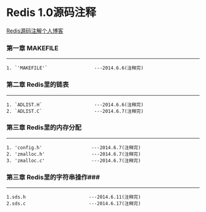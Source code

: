 Redis 1.0源码注释
======================

<a href="http://www.yanyulin.info/tag/redisyuan-ma-pou-xi.html" target="_blank">
Redis源码注解个人博客
</a>

### 第一章  MAKEFILE  ###

---

	1. `'MAKEFILE'` 				---2014.6.6(注释完)

### 第二章  Redis里的链表 ###
---

	1. `ADLIST.H`  					---2014.6.6(注释完)
	2. `ADLIST.C`                   ---2014.6.7(注释完)

### 第三章  Redis里的内存分配 ###
---

	1. 'config.h'                  ---2014.6.7(注释完)
	2. 'zmalloc.h'                 ---2014.6.7(注释完)
	3. 'zmalloc.c'                 ---2014.6.7(注释完)

### 第三章  Redis里的字符串操作###
---

	1.sds.h                       ---2014.6.11(注释完)
	2.sds.c                       ---2014.6.17(注释完)


